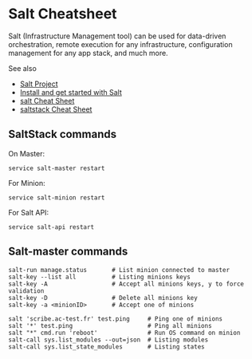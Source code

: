 # Salt Cheatsheet

Salt (Infrastructure Management tool) can be used for data-driven orchestration, remote execution for any infrastructure, configuration management for any app stack, and much more.

See also

- [Salt Project](https://docs.saltproject.io/en/latest/)
- [Install and get started with Salt](https://docs.saltproject.io/en/latest/topics/installation/index.html)
- [salt Cheat Sheet](https://github.com/saltstack/salt/wiki/Cheat-Sheet)
- [saltstack Cheat Sheet](https://github.com/harkx/saltstack-cheatsheet)

## SaltStack commands

On Master:

    service salt-master restart

For Minion:

    service salt-minion restart

For Salt API:

    service salt-api restart

## Salt-master commands

    salt-run manage.status       # List minion connected to master
    salt-key --list all          # Listing minions keys
    salt-key -A                  # Accept all minions keys, y to force validation
    salt-key -D                  # Delete all minions key
    salt-key -a <minionID>       # Accept one of minions

    salt 'scribe.ac-test.fr' test.ping     # Ping one of minions
    salt '*' test.ping                     # Ping all minions
    salt "*" cmd.run 'reboot'              # Run OS command on minion
    salt-call sys.list_modules --out=json  # Listing modules
    salt-call sys.list_state_modules       # Listing states
